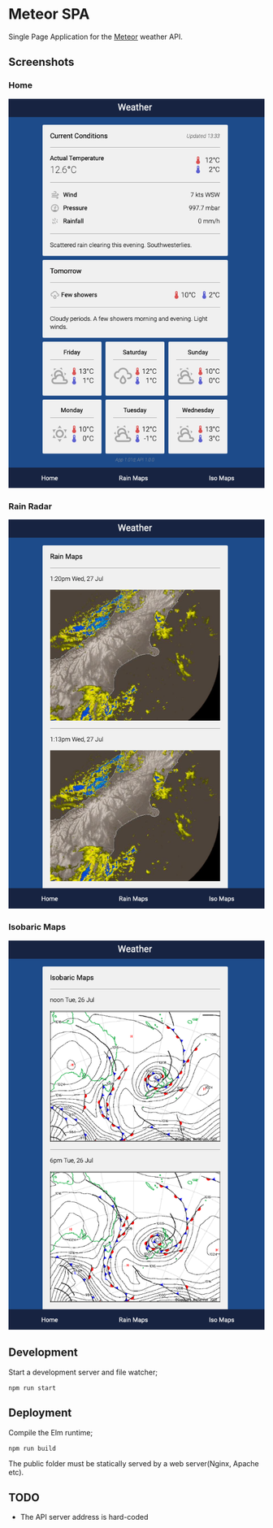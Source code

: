 # Meteor SPA

Single Page Application for the [Meteor](https://github.com/macca717/meteor_api) weather API.

## Screenshots
### Home
![Home](./docs/home.png)

### Rain Radar
![Rain](./docs/rain.png)

### Isobaric Maps
![Isobaric](./docs/iso.png)

## Development

Start a development server and file watcher;
```
npm run start
```

## Deployment

Compile the Elm runtime;
```
npm run build
```

The public folder must be statically served by a web server(Nginx, Apache etc).

## TODO

- The API server address is hard-coded
